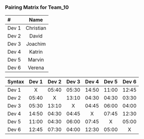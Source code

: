 ### Pairing Matrix for Team_10

| #                | Name       | 
| :---             |    :----:  |
| Dev 1            | Christian  |
| Dev 2            | David      |
| Dev 3            | Joachim    |
| Dev 4            | Katrin     |
| Dev 5            | Marvin     |
| Dev 6            | Verena     |

| Syntax      | Dev 1       | Dev 2       | Dev 3       | Dev 4       | Dev 5       | Dev 6      | 
| :---        |    :----:   |    :----:   |    :----:   |    :----:   |    :----:   |    :----:  | 
| Dev 1       | X           | 05:40       | 05:30       | 14:50       | 11:00       | 12:45      | 
| Dev 2       | 05:40       | X           | 13:10       | 04:30       | 04:30       | 03:30      |
| Dev 3       | 05:30       | 13:10       | X           | 04:45       | 06:00       | 04:00      | 
| Dev 4       | 14:50       | 04:30       | 04:45       | X           | 07:45       | 12:30      | 
| Dev 5       | 11:00       | 04:30       | 06:00       | 07:45       | X           | 05:00      | 
| Dev 6       | 12:45       | 07:30       | 04:00       | 12:30       | 05:00       | X          | 

